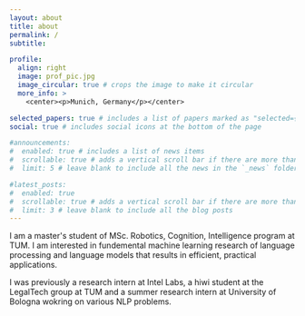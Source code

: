 ```yaml
---
layout: about
title: about
permalink: /
subtitle: 

profile:
  align: right
  image: prof_pic.jpg
  image_circular: true # crops the image to make it circular
  more_info: >
    <center><p>Munich, Germany</p></center>

selected_papers: true # includes a list of papers marked as "selected={true}"
social: true # includes social icons at the bottom of the page

#announcements:
#  enabled: true # includes a list of news items
#  scrollable: true # adds a vertical scroll bar if there are more than 3 news items
#  limit: 5 # leave blank to include all the news in the `_news` folder

#latest_posts:
#  enabled: true
#  scrollable: true # adds a vertical scroll bar if there are more than 3 new posts items
#  limit: 3 # leave blank to include all the blog posts
---
```


I am a master's student of MSc. Robotics, Cognition, Intelligence program at TUM.  I am interested in fundemental machine learning research of language processing and language models that results in efficient, practical applications. 

I was previously a research intern at Intel Labs, a hiwi student at the LegalTech group at TUM and a summer research intern at University of Bologna wokring on various NLP problems. 